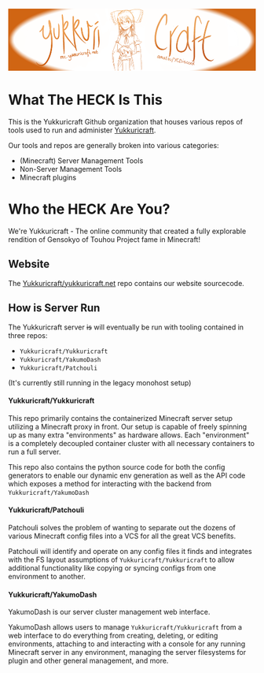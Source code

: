 ![Banner](https://raw.githubusercontent.com/Yukkuricraft/YukkuricraftBugReports/master/banners/v9DZmym.png)

# What The HECK Is This

This is the Yukkuricraft Github organization that houses various repos of tools used to run and administer [Yukkuricraft](https://yukkuricraft.net).

Our tools and repos are generally broken into various categories:

- (Minecraft) Server Management Tools
- Non-Server Management Tools
- Minecraft plugins

# Who the HECK Are You?

We're Yukkuricraft - The online community that created a fully explorable rendition of Gensokyo of Touhou Project fame in Minecraft!

## Website

The [Yukkuricraft/yukkuricraft.net](https://github.com/Yukkuricraft/yukkuricraft.net) repo contains our website sourcecode.

## How is Server Run

The Yukkuricraft server ~~is~~ will eventually be run with tooling contained in three repos:

- `Yukkuricraft/Yukkuricraft`
- `Yukkuricraft/YakumoDash`
- `Yukkuricraft/Patchouli`

(It's currently still running in the legacy monohost setup)

#### Yukkuricraft/Yukkuricraft

This repo primarily contains the containerized Minecraft server setup utilizing a Minecraft proxy in front. Our setup is capable of freely spinning up as many extra "environments" as hardware allows. Each "environment" is a completely decoupled container cluster with all necessary containers to run a full server.

This repo also contains the python source code for both the config generators to enable our dynamic env generation as well as the API code which exposes a method for interacting with the backend from `Yukkuricraft/YakumoDash`

#### Yukkuricraft/Patchouli

Patchouli solves the problem of wanting to separate out the dozens of various Minecraft config files into a VCS for all the great VCS benefits.

Patchouli will identify and operate on any config files it finds and integrates with the FS layout assumptions of `Yukkuricraft/Yukkuricraft` to allow additional functionality like copying or syncing configs from one environment to another.

#### Yukkuricraft/YakumoDash

YakumoDash is our server cluster management web interface.

YakumoDash allows users to manage `Yukkuricraft/Yukkuricraft` from a web interface to do everything from creating, deleting, or editing environments, attaching to and interacting with a console for any running Minecraft server in any environment, managing the server filesystems for plugin and other general management, and more.
